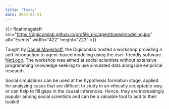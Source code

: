 ```yaml
---
title: "Testy"
date: 2024-05-21
---
```



{{< floatimageleft src="https://digicomlab.github.io/profile_pic/agentbasedmodeling.jpg" alt="Events" width="422" height="223" >}}

Taught by [Daniel Mayerhoff](https://www.uva.nl/en/profile/m/a/d.m.mayerhoffer/d.m.mayerhoffer.html), the Digicomlab hosted a workshop providing a soft introduction to agent-based modeling using the user-friendly software [NetLogo](http://ccl.northwestern.edu/netlogo/). The workshop was aimed at social scientists without extensive programming knowledge seeking to use simulated data alongside empirical research.

Social simulations can be used at the hypothesis formation stage, applied for analyzing cases that are difficult to study in an ethically acceptable way, or can help to fill gaps in the causal inferences. Hence, they are increasingly popular among social scientists and can be a valuable tool to add to their toolkit! 

